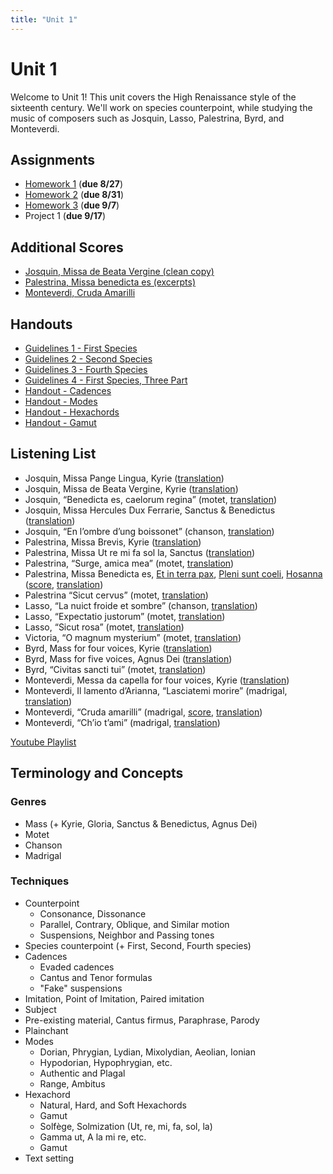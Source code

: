```yaml
---
title: "Unit 1"
---
```


# Unit 1

Welcome to Unit 1! This unit covers the High Renaissance style of the 
sixteenth century. We'll work on species counterpoint, while studying 
the music of composers such as Josquin, Lasso, Palestrina, Byrd, and
Monteverdi.

## Assignments

* [Homework 1](HW-1.pdf) (**due 8/27**)
* [Homework 2](HW-2.pdf) (**due 8/31**)
* [Homework 3](HW-3.pdf) (**due 9/7**)
* Project 1  (**due 9/17**)

## Additional Scores

* [Josquin, Missa de Beata Vergine (clean copy)](missa-de-beata-vergine.pdf)
* [Palestrina, Missa benedicta es (excerpts)](missa-benedicta-es.pdf)
* [Monteverdi, Cruda Amarilli](cruda-amarilli.pdf)

## Handouts

* [Guidelines 1 - First Species](guidelines-1.pdf)
* [Guidelines 2 - Second Species](guidelines-2.pdf)
* [Guidelines 3 - Fourth Species](guidelines-3.pdf)
* [Guidelines 4 - First Species, Three Part](guidelines-4.pdf)
* [Handout - Cadences](cadences.pdf)
* [Handout - Modes](modes.pdf)
* [Handout - Hexachords](hexachords.pdf)
* [Handout - Gamut](gamut.pdf)

## Listening List

* Josquin, Missa Pange Lingua, Kyrie ([translation](/translations/mass.html#kyrie))
* Josquin, Missa de Beata Vergine, Kyrie ([translation](/translations/mass.html#kyrie))
* Josquin, “Benedicta es, caelorum regina” (motet, [translation](/translations/benedicta-es.html))
* Josquin, Missa Hercules Dux Ferrarie, Sanctus & Benedictus ([translation](/translations/mass.html#sanctus))
* Josquin, “En l’ombre d’ung boissonet” (chanson, [translation](/translations/en-lombre-dung-boissonet.html))
* Palestrina, Missa Brevis, Kyrie ([translation](/translations/mass.html#kyrie))
* Palestrina, Missa Ut re mi fa sol la, Sanctus ([translation](/translations/mass.html#sanctus))
* Palestrina, “Surge, amica mea” (motet, [translation](/translations/surge-amica-mea.html))
* Palestrina, Missa Benedicta es, [Et in terra pax](https://youtu.be/l-UZKRSA-C0?t=915), [Pleni sunt coeli](https://youtu.be/l-UZKRSA-C0?t=2200), [Hosanna](https://youtu.be/l-UZKRSA-C0?t=2295)  ([score](missa-benedicta-es.pdf), [translation](/translations/mass.html#gloria))
* Palestrina “Sicut cervus”  (motet, [translation](/translations/sicut-cervus.html))
* Lasso, “La nuict froide et sombre” (chanson, [translation](/translations/la-nuict-froide-et-sombre.html))
* Lasso, “Expectatio justorum” (motet, [translation](/translations/expectatio-justorum.html))
* Lasso, “Sicut rosa” (motet, [translation](/translations/sicut-rosa.html))
* Victoria, “O magnum mysterium” (motet, [translation](/translations/o-magnum-mysterium.html))
* Byrd, Mass for four voices, Kyrie ([translation](/translations/mass.html#kyrie))
* Byrd, Mass for five voices, Agnus Dei ([translation](/translations/mass.html#agnus-dei))
* Byrd, “Civitas sancti tui” (motet, [translation](/translations/civitas-sancti-tui.html))
* Monteverdi, Messa da capella for four voices, Kyrie ([translation](/translations/mass.html#kyrie))
* Monteverdi, Il lamento d’Arianna, “Lasciatemi morire” (madrigal, [translation](/translations/lasciatemi-morire.html))
* Monteverdi, “Cruda amarilli” (madrigal, [score](), [translation](/translations/cruda-amarilli.html))
* Monteverdi, “Ch’io t’ami” (madrigal, [translation](/translations/chio-tami.html))

[Youtube Playlist](https://www.youtube.com/playlist?list=PLYyTDR5WeGuTtL7G92HVmXBzi6G2xiL1a)

## Terminology and Concepts

### Genres

* Mass (+ Kyrie, Gloria, Sanctus & Benedictus, Agnus Dei)
* Motet
* Chanson
* Madrigal

### Techniques

* Counterpoint
  * Consonance, Dissonance
  * Parallel, Contrary, Oblique, and Similar motion
  * Suspensions, Neighbor and Passing tones
* Species counterpoint (+ First, Second, Fourth species)
* Cadences
  * Evaded cadences
  * Cantus and Tenor formulas
  * "Fake" suspensions
* Imitation, Point of Imitation, Paired imitation
* Subject
* Pre-existing material, Cantus firmus, Paraphrase, Parody
* Plainchant 
* Modes
  * Dorian, Phrygian, Lydian, Mixolydian, Aeolian, Ionian
  * Hypodorian, Hypophrygian, etc.
  * Authentic and Plagal
  * Range, Ambitus
* Hexachord
  * Natural, Hard, and Soft Hexachords
  * Gamut
  * Solfège, Solmization (Ut, re, mi, fa, sol, la)
  * Gamma ut, A la mi re, etc.
  * Gamut
* Text setting
